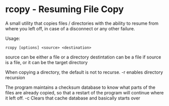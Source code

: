 # rcopy - Resuming File Copy

A small utility that copies files / directories with the ability to resume
from where you left off, in case of a disconnect or any other failure.

Usage:

	rcopy [options] <source> <destination>
	
source can be either a file or a directory
destintation can be a file if source is a file, or it can be the target directory

When copying a directory, the default is not to recurse.
-r  enables directory recursion

The program maintains a checksum database to know what parts of the files are already copied,
so that a restart of the program will continue where it left off.
-c  Clears that cache database and basically starts over
